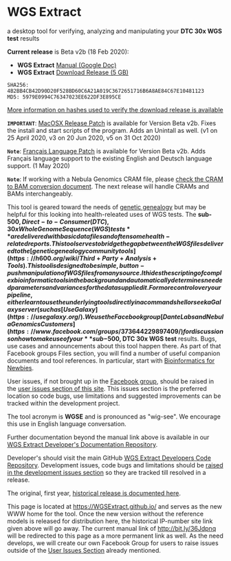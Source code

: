# WGS Extract
a desktop tool for verifying, analyzing and manipulating your **DTC 30x WGS test** results

__Current release__ is Beta v2b (18 Feb 2020):
* **WGS Extract** [Manual (Google Doc)](http://bit.ly/36Jdpnq)
* **WGS Extract** [Download Release (5 GB)](http://bit.ly/3afRl6O)
```
SHA256: 4B2BB4CB42D90D20F528BD60C6A21A019C3672651716B6A8AE84C67E10481123
MD5: 5979E0994C76347023EE622DF3E895CE
```
[More information on hashes used to verify the download release is available](https://www.howtogeek.com/67241/htg-explains-what-are-md5-sha-1-hashes-and-how-do-i-check-them/)

**`IMPORTANT`**: [MacOSX Release Patch](https://github.com/WGSExtract/WGSExtract-Dev/blob/master/Docs/Betav2b_MacOSX_patch.md) is available for Version Beta v2b.  Fixes the install and start scripts of the program. Adds an Unintall as well. (v1 on 25 April 2020, v3 on 20 Jun 2020, v5 on 31 Oct 2020)

**`Note`**: [Français Language Patch](https://github.com/WGSExtract/WGSExtract-Dev/blob/master/Docs/Betav2b_Francais_Patch.md) is available for Version Beta v2b.  Adds Français language support to the existing English and Deutsch language support. (1 May 2020)

**`Note`**: If working with a Nebula Genomics CRAM file, please [check the CRAM to BAM conversion document](https://bit.ly/31TeqYH). The next release will handle CRAMs and BAMs interchangeably.

This tool is geared toward the needs of [genetic genealogy](https://h600.org/wiki/Genetic+Genealogy) but may be helpful for this looking into health-releated uses of WGS tests. The **sub-$500, Direct-to-Consumer (DTC), 30x Whole Genome Sequence (WGS) tests** are delivered with basic data files and often some health-related reports. This tool serves to bridge the gap between the WGS files delivered to the [genetic genealogy community tools](https://h600.org/wiki/Third+Party+Analysis+Tools). This tool is designed to be simple, button-push manipulation of WGS files from any source. It hides the scripting of complex bioinformatic tools in the background and automatically determines needed parameters and variances for the data supplied it.  For more control over your pipeline, either learn to use the underlying tools directly in a command shell or seek a Galaxy server (such as [UseGalaxy](https://usegalaxy.org/)
.
We use the Facebook group [Dante Labs and Nebula Genomics Customers](https://www.facebook.com/groups/373644229897409/) for discussions on how to make use of your **sub-$500, DTC 30x WGS test** results. Bugs, use cases and announcements about this tool happen there.  As part of that Facebook groups Files section, you will find a number of useful companion documents and tool references.  In particular, start with [Bioinformatics for Newbies](http://bit.ly/38jnxnK). 

User issues, if not brought up in the [Facebook group](https://www.facebook.com/groups/373644229897409/), should be raised in the [user issues section of this site](https://github.com/WGSExtract/WGSExtract.github.io/issues). This issues section is the preferred location so code bugs, use limitations and suggested improvements can be tracked within the development project.

The tool acronym is **WGSE** and is pronounced as "wig-see". We encourage this use in English language conversation.

Further documentation beyond the manual link above is available in our [WGS Extract Developer's Documentation Repository](https://github.com/WGSExtract/WGSExtract-Dev/tree/master/Docs).

Developer's should visit the main GitHub [WGS Extract Developers Code Repository](https://github.com/WGSExtract/WGSExtract-Dev/).  Development issues, code bugs and limitations should be [raised in the development issues section](https://github.com/WGSExtract/WGSExtract-Dev/issues) so they are tracked till resolved in a release.

The original, first year, [historical release is documented here](https://github.com/WGSExtract/WGSExtract-Historical).

This page is located at https://WGSExtract.github.io/ and serves as the new WWW home for the tool. Once the new version without the reference models is released for distribution here, the historical IP-number site link given above will go away. The current manual link of http://bit.ly/36Jdpnq will be redirected to this page as a more permanent link as well. As the need develops, we will create our own Facebook Group for users to raise issues outside of the [User Issues Section](https://github.com/WGSExtract/WGSExtract.github.io/issues) already mentioned.
